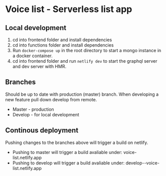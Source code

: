 # Voice list - Serverless list app

## Local development

1. cd into frontend folder and install dependencies
2. cd into functions folder and install dependencies
3. Run `docker-compose up` in the root directory to start a mongo instance in a docker container.
4. cd into frontend folder  and run `netlify dev` to start the graphql server and dev server with HMR.

## Branches
Should be up to date with production (master) branch. When developing a new feature pull down develop from remote.

* Master - production
* Develop - for local development

## Continous deployment
Pushing changes to the branches above will trigger a build on netlify.
* Pushing to master will trigger a build avaliable under: voice-list.netlify.app
* Pushing to develop will trigger a build avaliable under: develop--voice-list.netlify.app